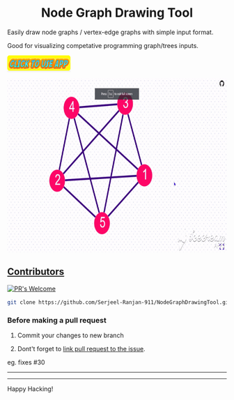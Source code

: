 <h1 align="center">Node Graph Drawing Tool</h1>

Easily draw node graphs / vertex-edge graphs with simple input format.

Good for visualizing competative programming graph/trees inputs.

<a href="https://serjeel-ranjan-911.github.io/NodeGraphDrawingTool/" target="_blank"><img src="./img/click.png" alt="Click Here to use app" style="height: 35px !important;width: 145px !important;box-shadow: 0px 3px 2px 0px rgba(190, 190, 190, .2) !important;-webkit-box-shadow: 0px 3px 2px 0px rgba(190, 190, 190, .2) !important;" >

<p align="center">
  <img src="./assets/nodegraph.gif" width="700" height="400"/>
</p>

## Contributors
[![PR's Welcome](https://img.shields.io/badge/PRs-welcome-yellow.svg?style=flat-square)](http://makeapullrequest.com)

```sh
git clone https://github.com/Serjeel-Ranjan-911/NodeGraphDrawingTool.git
```

### Before making a pull request

1. Commit your changes to new branch

2. Dont't forget to [link pull request to the issue](https://docs.github.com/en/enterprise-server@2.21/github/managing-your-work-on-github/linking-a-pull-request-to-an-issue).

eg. fixes #30

<hr>

<hr>

Happy Hacking!
